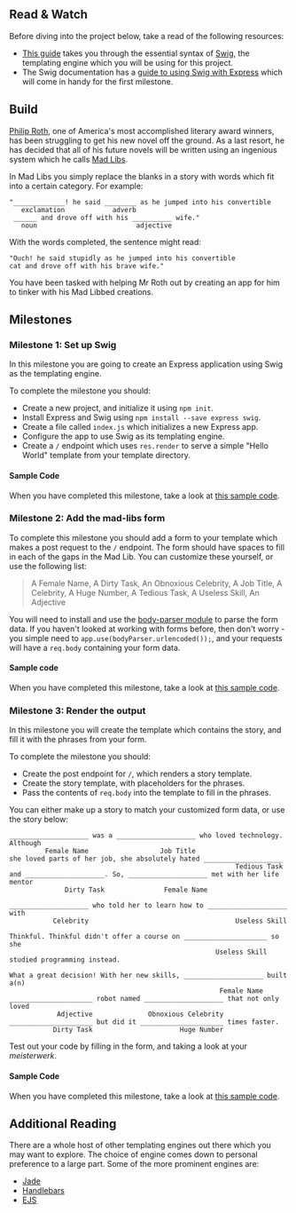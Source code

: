 ## Read & Watch

Before diving into the project below, take a read of the following resources:

* [This guide](http://eddywashere.com/blog/swig-for-designers/) takes you through the essential syntax of [Swig](http://paularmstrong.github.io/swig/), the templating engine which you will be using for this project.
* The Swig documentation has a [guide to using Swig with Express](http://paularmstrong.github.io/swig/docs/#express) which will come in handy for the first milestone.

## Build

[Philip Roth](https://en.wikipedia.org/wiki/Philip_Roth), one of America's most accomplished literary award winners, has been struggling to get his new novel off the ground.  As a last resort, he has decided that all of his future novels will be written using an ingenious system which he calls [Mad Libs](https://en.wikipedia.org/wiki/Mad_Libs).

In Mad Libs you simply replace the blanks in a story with words which fit into a certain category.  For example:

```
"_____________! he said ________ as he jumped into his convertible
   exclamation            adverb
 ______ and drove off with his __________ wife."
   noun                         adjective
```

With the words completed, the sentence might read:

```
"Ouch! he said stupidly as he jumped into his convertible
cat and drove off with his brave wife."
```

You have been tasked with helping Mr Roth out by creating an app for him to tinker with his Mad Libbed creations.

## Milestones

### Milestone 1: Set up Swig

In this milestone you are going to create an Express application using Swig as the templating engine.

To complete the milestone you should:

* Create a new project, and initialize it using `npm init`.
* Install Express and Swig using `npm install --save express swig`.
* Create a file called `index.js` which initializes a new Express app.
* Configure the app to use Swig as its templating engine.
* Create a `/` endpoint which uses `res.render` to serve a simple "Hello World" template from your template directory.

#### Sample Code

When you have completed this milestone, take a look at [this sample code](https://gist.github.com/oampo/5529ddcd773eddb82a9f).

### Milestone 2: Add the mad-libs form

To complete this milestone you should add a form to your template which makes a post request to the `/` endpoint.  The form should have spaces to fill in each of the gaps in the Mad Lib.  You can customize these yourself, or use the following list:

> A Female Name, A Dirty Task, An Obnoxious Celebrity, A Job Title, A Celebrity, A Huge Number, A Tedious Task, A Useless Skill, An Adjective

You will need to install and use the [body-parser module](https://github.com/expressjs/body-parser) to parse the form data.  If you haven't looked at working with forms before, then don't worry - you simple need to `app.use(bodyParser.urlencoded());`, and your requests will have a `req.body` containing your form data.

#### Sample code

When you have completed this milestone, take a look at [this sample code](https://gist.github.com/oampo/869b88f25f45ed26899c).

### Milestone 3: Render the output

In this milestone you will create the template which contains the story, and fill it with the phrases from your form.

To complete the milestone you should:

* Create the post endpoint for `/`, which renders a story template.
* Create the story template, with placeholders for the phrases.
* Pass the contents of `req.body` into the template to fill in the phrases.

You can either make up a story to match your customized form data, or use the story below:

```
____________________ was a ____________________ who loved technology. Although
         Female Name                  Job Title
she loved parts of her job, she absolutely hated ____________________
                                                         Tedious Task
and ____________________. So, ____________________ met with her life mentor
              Dirty Task               Female Name

____________________ who told her to learn how to ____________________ with
           Celebrity                                     Useless Skill

Thinkful. Thinkful didn't offer a course on _____________________ so she
                                                    Useless Skill
studied programming instead.

What a great decision! With her new skills, ____________________ built a(n)
                                                     Female Name
_____________________ robot named ____________________ that not only loved
            Adjective              Obnoxious Celebrity
_____________________ but did it _____________________ times faster.
           Dirty Task                      Huge Number
```

Test out your code by filling in the form, and taking a look at your _meisterwerk_.

#### Sample Code

When you have completed this milestone, take a look at [this sample code](https://gist.github.com/oampo/8bc4b996e4b89123feb0).

## Additional Reading

There are a whole host of other templating engines out there which you may want to explore.  The choice of engine comes down to personal preference to a large part.  Some of the more prominent engines are:

* [Jade](http://jade-lang.com/)
* [Handlebars](http://handlebarsjs.com/)
* [EJS](https://github.com/tj/ejs)
